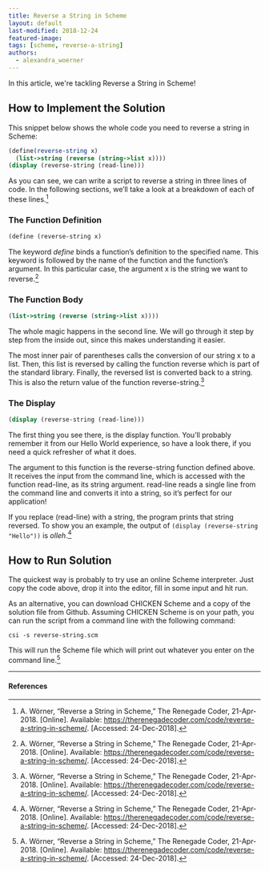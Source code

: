 ```yaml
---
title: Reverse a String in Scheme
layout: default
last-modified: 2018-12-24
featured-image:
tags: [scheme, reverse-a-string]
authors:
  - alexandra_woerner
---
```


In this article, we're tackling Reverse a String in Scheme!

## How to Implement the Solution

This snippet below shows the whole code you need to reverse a string in Scheme:

```scheme
(define(reverse-string x)
  (list->string (reverse (string->list x))))
(display (reverse-string (read-line)))
```

As you can see, we can write a script to reverse a string in three lines of code.
In the following sections, we’ll take a look at a breakdown of each of these lines.[^1]

### The Function Definition

```scheme
(define (reverse-string x)
```

The keyword *define* binds a function’s definition to the specified name. This
keyword is followed by the name of the function and the function’s argument. In
this particular case, the argument x is the string we want to reverse.[^1]

### The Function Body

```scheme
(list->string (reverse (string->list x))))
```

The whole magic happens in the second line. We will go through it step by step
from the inside out, since this makes understanding it easier.

The most inner pair of parentheses calls the conversion of our string x to a
list. Then, this list is reversed by calling the function reverse which is part
of the standard library. Finally, the reversed list is converted back to a string.
This is also the return value of the function reverse-string.[^1]

### The Display

```scheme
(display (reverse-string (read-line)))
```

The first thing you see there, is the display function. You’ll probably remember
it from our Hello World experience, so have a look there, if you need a quick
refresher of what it does.

The argument to this function is the reverse-string function defined above. It
receives the input from the command line, which is accessed with the function
read-line, as its string argument. read-line reads a single line from the
command line and converts it into a string, so it’s perfect for our application!

If you replace (read-line) with a string, the program prints that string
reversed. To show you an example, the output of
`(display (reverse-string "Hello"))` is *olleh*.[^1]

## How to Run Solution

The quickest way is probably to try use an online Scheme interpreter. Just copy
the code above, drop it into the editor, fill in some input and hit run.

As an alternative, you can download CHICKEN Scheme and a copy of the solution
file from Github. Assuming CHICKEN Scheme is on your path, you can run the
script from a command line with the following command:

```console
csi -s reverse-string.scm
```

This will run the Scheme file which will print out whatever you enter on the
command line.[^1]

---

#### References

[^1]: A. Wörner, “Reverse a String in Scheme,” The Renegade Coder, 21-Apr-2018. [Online]. Available: <https://therenegadecoder.com/code/reverse-a-string-in-scheme/>. [Accessed: 24-Dec-2018].
